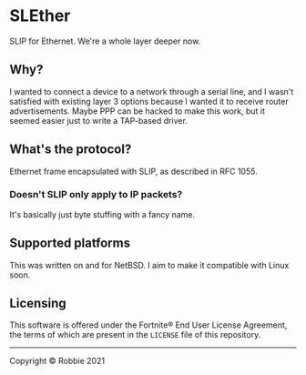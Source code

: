 # SLEther

SLIP for Ethernet. We're a whole layer deeper now.

## Why?

I wanted to connect a device to a network through a serial line, and I wasn't
satisfied with existing layer 3 options because I wanted it to receive router
advertisements. Maybe PPP can be hacked to make this work, but it seemed
easier just to write a TAP-based driver.

## What's the protocol?

Ethernet frame encapsulated with SLIP, as described in RFC 1055.

### Doesn't SLIP only apply to IP packets?

It's basically just byte stuffing with a fancy name.

## Supported platforms

This was written on and for NetBSD. I aim to make it compatible with Linux soon.

## Licensing

This software is offered under the Fortnite&reg; End User License Agreement,
the terms of which are present in the `LICENSE` file of this repository.

<hr>

Copyright &copy; Robbie 2021
